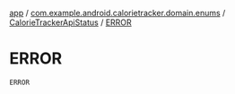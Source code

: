 [app](../../index.md) / [com.example.android.calorietracker.domain.enums](../index.md) / [CalorieTrackerApiStatus](index.md) / [ERROR](./-e-r-r-o-r.md)

# ERROR

`ERROR`